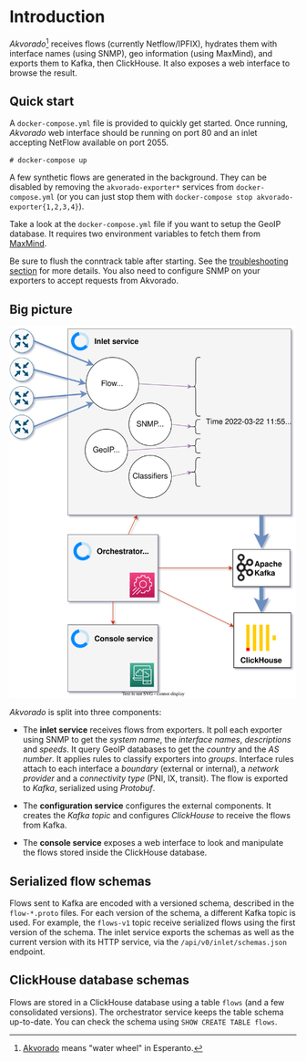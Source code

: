 # Introduction

*Akvorado*[^name] receives flows (currently Netflow/IPFIX), hydrates
them with interface names (using SNMP), geo information (using
MaxMind), and exports them to Kafka, then ClickHouse. It also exposes
a web interface to browse the result.

[^name]: [Akvorado][] means "water wheel" in Esperanto.

[Akvorado]: https://eo.wikipedia.org/wiki/Akvorado

## Quick start

A `docker-compose.yml` file is provided to quickly get started.
Once running, *Akvorado* web interface should be running on port 80
and an inlet accepting NetFlow available on port 2055.

```console
# docker-compose up
```

A few synthetic flows are generated in the background. They can be
disabled by removing the `akvorado-exporter*` services from
`docker-compose.yml` (or you can just stop them with `docker-compose
stop akvorado-exporter{1,2,3,4}`).

Take a look at the `docker-compose.yml` file if you want to setup the
GeoIP database. It requires two environment variables to fetch them
from [MaxMind](https://dev.maxmind.com/geoip/geolite2-free-geolocation-data).

Be sure to flush the conntrack table after starting. See the
[troubleshooting section](05-troubleshooting.md#no-packets-received)
for more details. You also need to configure SNMP on your exporters to
accept requests from Akvorado.

## Big picture

![General design](design.svg)

*Akvorado* is split into three components:

- The **inlet service** receives flows from exporters. It poll each
  exporter using SNMP to get the *system name*, the *interface names*,
  *descriptions* and *speeds*. It query GeoIP databases to get the
  *country* and the *AS number*. It applies rules to classify
  exporters into *groups*. Interface rules attach to each interface a
  *boundary* (external or internal), a *network provider* and a
  *connectivity type* (PNI, IX, transit). The flow is exported to
  *Kafka*, serialized using *Protobuf*.

- The **configuration service** configures the external components. It
  creates the *Kafka topic* and configures *ClickHouse* to receive the
  flows from Kafka.

- The **console service** exposes a web interface to look and
  manipulate the flows stored inside the ClickHouse database.

## Serialized flow schemas

Flows sent to Kafka are encoded with a versioned schema, described in
the `flow-*.proto` files. For each version of the schema, a different
Kafka topic is used. For example, the `flows-v1` topic receive
serialized flows using the first version of the schema. The inlet
service exports the schemas as well as the current version with its
HTTP service, via the `/api/v0/inlet/schemas.json` endpoint.

## ClickHouse database schemas

Flows are stored in a ClickHouse database using a table `flows` (and a
few consolidated versions). The orchestrator service keeps the table
schema up-to-date. You can check the schema using `SHOW CREATE TABLE
flows`.
